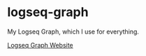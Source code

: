 # logseq-graph
My Logseq Graph, which I use for everything.

[Logseq Graph Website](https://savelyevresearch.github.io/logseq-graph/)

